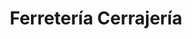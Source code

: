 ---
title: "Ferretería Cerrajería"
url: /ciudad-autonoma-de-buenos-aires/ferreteria-cerrajeria/
shop: hardware
---